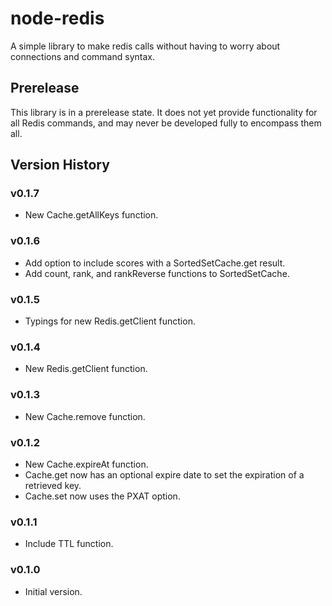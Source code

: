 # node-redis
A simple library to make redis calls without having to worry about connections and command syntax.

## Prerelease
This library is in a prerelease state.  It does not yet provide functionality for all Redis commands, and may never be developed fully to encompass them all.

## Version History

### v0.1.7
* New Cache.getAllKeys function.

### v0.1.6
* Add option to include scores with a SortedSetCache.get result.
* Add count, rank, and rankReverse functions to SortedSetCache.

### v0.1.5
* Typings for new Redis.getClient function.

### v0.1.4
* New Redis.getClient function.

### v0.1.3
* New Cache.remove function.

### v0.1.2
* New Cache.expireAt function.
* Cache.get now has an optional expire date to set the expiration of a retrieved key.
* Cache.set now uses the PXAT option.

### v0.1.1
* Include TTL function.

### v0.1.0
* Initial version.
